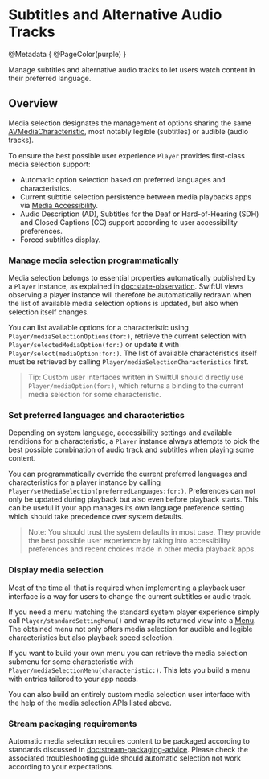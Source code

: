 # Subtitles and Alternative Audio Tracks

@Metadata {
    @PageColor(purple)
}

Manage subtitles and alternative audio tracks to let users watch content in their preferred language.

## Overview

Media selection designates the management of options sharing the same [AVMediaCharacteristic](https://developer.apple.com/documentation/avfoundation/avmediacharacteristic), most notably legible (subtitles) or audible (audio tracks).

To ensure the best possible user experience ``Player`` provides first-class media selection support:

- Automatic option selection based on preferred languages and characteristics.
- Current subtitle selection persistence between media playbacks apps via [Media Accessibility](https://developer.apple.com/documentation/mediaaccessibility/).
- Audio Description (AD), Subtitles for the Deaf or Hard-of-Hearing (SDH) and Closed Captions (CC) support according to user accessibility preferences.
- Forced subtitles display.

### Manage media selection programmatically

Media selection belongs to essential properties automatically published by a ``Player`` instance, as explained in <doc:state-observation>. SwiftUI views observing a player instance will therefore be automatically redrawn when the list of available media selection options is updated, but also when selection itself changes.

You can list available options for a characteristic using ``Player/mediaSelectionOptions(for:)``, retrieve the current selection with ``Player/selectedMediaOption(for:)`` or update it with ``Player/select(mediaOption:for:)``. The list of available characteristics itself must be retrieved by calling ``Player/mediaSelectionCharacteristics`` first.

> Tip: Custom user interfaces written in SwiftUI should directly use ``Player/mediaOption(for:)``, which returns a binding to the current media selection for some characteristic.

### Set preferred languages and characteristics

Depending on system language, accessibility settings and available renditions for a characteristic, a ``Player`` instance always attempts to pick the best possible combination of audio track and subtitles when playing some content.

You can programmatically override the current preferred languages and characteristics for a player instance by calling ``Player/setMediaSelection(preferredLanguages:for:)``. Preferences can not only be updated during playback but also even before playback starts. This can be useful if your app manages its own language preference setting which should take precedence over system defaults.

> Note: You should trust the system defaults in most case. They provide the best possible user experience by taking into accessibility preferences and recent choices made in other media playback apps.

### Display media selection

Most of the time all that is required when implementing a playback user interface is a way for users to change the current subtitles or audio track.

If you need a menu matching the standard system player experience simply call ``Player/standardSettingMenu()`` and wrap its returned view into a [Menu](https://developer.apple.com/documentation/swiftui/menu). The obtained menu not only offers media selection for audible and legible characteristics but also playback speed selection.

If you want to build your own menu you can retrieve the media selection submenu for some characteristic with ``Player/mediaSelectionMenu(characteristic:)``.  This lets you build a menu with entries tailored to your app needs.

You can also build an entirely custom media selection user interface with the help of the media selection APIs listed above.

### Stream packaging requirements

Automatic media selection requires content to be packaged according to standards discussed in <doc:stream-packaging-advice>. Please check the associated troubleshooting guide should automatic selection not work according to your expectations.
